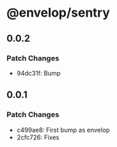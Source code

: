 # @envelop/sentry

## 0.0.2

### Patch Changes

- 94dc31f: Bump

## 0.0.1

### Patch Changes

- c499ae8: First bump as envelop
- 2cfc726: Fixes
